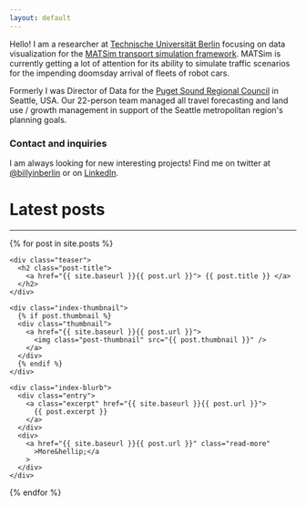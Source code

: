 ```yaml
---
layout: default
---
```


Hello! I am a researcher at [Technische Universität Berlin](https://vsp.tu-berlin.de) focusing on data visualization for the [MATSim transport simulation framework](https://matsim.org). MATSim is currently getting a lot of attention for its ability to simulate traffic scenarios for the impending doomsday arrival of fleets of robot cars.

Formerly I was Director of Data for the [Puget Sound Regional Council](https://www.psrc.org) in Seattle, USA. Our 22-person team managed all travel forecasting and land use / growth management in support of the Seattle metropolitan region's planning goals.

### Contact and inquiries

I am always looking for new interesting projects! Find me on twitter at [@billyinberlin](https://twitter.com/billyinberlin) or on [LinkedIn](https://linkedin.com/in/billy-charlton).

# Latest posts

---

<div class="posts">

  {% for post in site.posts %}
  <div class="post">

    <div class="teaser">
      <h2 class="post-title">
        <a href="{{ site.baseurl }}{{ post.url }}"> {{ post.title }} </a>
      </h2>
    </div>

    <div class="index-thumbnail">
      {% if post.thumbnail %}
      <div class="thumbnail">
        <a href="{{ site.baseurl }}{{ post.url }}">
          <img class="post-thumbnail" src="{{ post.thumbnail }}" />
        </a>
      </div>
      {% endif %}
    </div>

    <div class="index-blurb">
      <div class="entry">
        <a class="excerpt" href="{{ site.baseurl }}{{ post.url }}">
          {{ post.excerpt }}
        </a>
      </div>
      <div>
        <a href="{{ site.baseurl }}{{ post.url }}" class="read-more"
          >More&hellip;</a
        >
      </div>
    </div>
  </div>
  {% endfor %}
</div>
